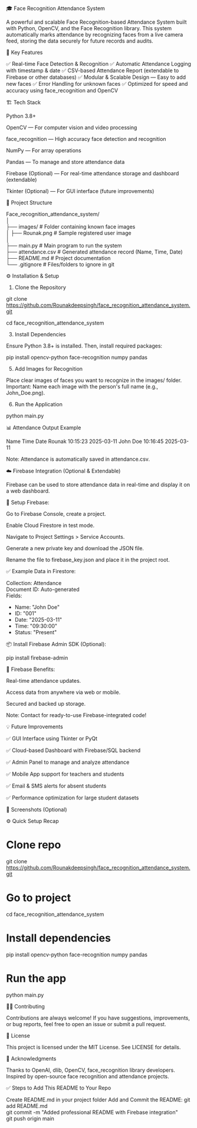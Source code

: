 🎓 Face Recognition Attendance System

A powerful and scalable Face Recognition-based Attendance System built with Python, OpenCV, and the Face Recognition library. This system automatically marks attendance by recognizing faces from a live camera feed, storing the data securely for future records and audits.

🚀 Key Features

✅ Real-time Face Detection & Recognition
✅ Automatic Attendance Logging with timestamp & date
✅ CSV-based Attendance Report (extendable to Firebase or other databases)
✅ Modular & Scalable Design — Easy to add new faces
✅ Error Handling for unknown faces
✅ Optimized for speed and accuracy using face_recognition and OpenCV

🏗 Tech Stack

Python 3.8+

OpenCV — For computer vision and video processing

face_recognition — High accuracy face detection and recognition

NumPy — For array operations

Pandas — To manage and store attendance data

Firebase (Optional) — For real-time attendance storage and dashboard (extendable)

Tkinter (Optional) — For GUI interface (future improvements)

📂 Project Structure

Face_recognition_attendance_system/  
│  
├── images/                # Folder containing known face images  
│    ├── Rounak.png        # Sample registered user image  
│  
├── main.py               # Main program to run the system  
├── attendance.csv        # Generated attendance record (Name, Time, Date)  
├── README.md             # Project documentation  
└── .gitignore            # Files/folders to ignore in git  

⚙ Installation & Setup

1. Clone the Repository
    
git clone https://github.com/Rounakdeepsingh/face_recognition_attendance_system.git  

cd face_recognition_attendance_system  

3. Install Dependencies
   
Ensure Python 3.8+ is installed. Then, install required packages:

pip install opencv-python face-recognition numpy pandas  

5. Add Images for Recognition
   
Place clear images of faces you want to recognize in the images/ folder.
Important: Name each image with the person's full name (e.g., John_Doe.png).

6. Run the Application
   
python main.py  

📊 Attendance Output Example

Name	Time	Date
Rounak	10:15:23	2025-03-11
John Doe	10:16:45	2025-03-11

Note: Attendance is automatically saved in attendance.csv.

☁️ Firebase Integration (Optional & Extendable)

Firebase can be used to store attendance data in real-time and display it on a web dashboard.

🔑 Setup Firebase:

Go to Firebase Console, create a project.

Enable Cloud Firestore in test mode.

Navigate to Project Settings > Service Accounts.

Generate a new private key and download the JSON file.

Rename the file to firebase_key.json and place it in the project root.


✅ Example Data in Firestore:

Collection: Attendance  
Document ID: Auto-generated  
Fields:  
- Name: "John Doe"  
- ID: "001"  
- Date: "2025-03-11"  
- Time: "09:30:00"  
- Status: "Present"
  

📦 Install Firebase Admin SDK (Optional):

pip install firebase-admin  


📲 Firebase Benefits:

Real-time attendance updates.

Access data from anywhere via web or mobile.

Secured and backed up storage.

Note: Contact for ready-to-use Firebase-integrated code!


💡 Future Improvements

✅ GUI Interface using Tkinter or PyQt

✅ Cloud-based Dashboard with Firebase/SQL backend

✅ Admin Panel to manage and analyze attendance

✅ Mobile App support for teachers and students

✅ Email & SMS alerts for absent students

✅ Performance optimization for large student datasets


📸 Screenshots (Optional)


⚙ Quick Setup Recap
# Clone repo  
git clone https://github.com/Rounakdeepsingh/face_recognition_attendance_system.git  

# Go to project  
cd face_recognition_attendance_system  

# Install dependencies  
pip install opencv-python face-recognition numpy pandas  

# Run the app  

python main.py  

👨‍💻 Contributing

Contributions are always welcome!
If you have suggestions, improvements, or bug reports, feel free to open an issue or submit a pull request.

📜 License

This project is licensed under the MIT License. See LICENSE for details.

🙏 Acknowledgments

Thanks to OpenAI, dlib, OpenCV, face_recognition library developers.
Inspired by open-source face recognition and attendance projects.


✅ Steps to Add This README to Your Repo

Create README.md in your project folder
Add and Commit the README:
git add README.md  
git commit -m "Added professional README with Firebase integration"  
git push origin main 
